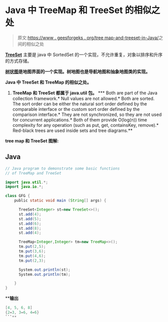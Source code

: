 # Java 中 TreeMap 和 TreeSet 的相似之处

> 原文:[https://www . geesforgeks . org/tree map-and-treeset-in-Java/](https://www.geeksforgeeks.org/similarities-between-treemap-and-treeset-in-java/)之间的相似之处

[**TreeSet**](https://www.geeksforgeeks.org/treeset-in-java-with-examples/#:~:text=TreeSet%20implements%20the%20SortedSet%20interface,elements%20are%20sorted%20by%20keys.) 主要是 java 中 SortedSet 的一个实现，不允许重复，对象以排序和升序的方式存储。

[**树状图**](https://www.geeksforgeeks.org/treemap-in-java/)**是地图界面的一个实现。树地图也是导航地图和抽象地图类的实现。**

****Java 中 TreeSet 和 TreeMap 的相似之处。****

1.  **TreeMap 和 TreeSet 都属于 java.util 包。**
***   Both are part of the Java collection framework.*   Null values are not allowed.*   Both are sorted. The sort order can be either the natural sort order defined by the comparable interface or the custom sort order defined by the comparison interface.*   They are not synchronized, so they are not used for concurrent applications.*   Both of them provide O(log(n)) time complexity for any operation (such as put, get, containsKey, remove).*   Red-black trees are used inside sets and tree diagrams.**

****tree map 和 TreeSet 图解:****

## **Java**

```java
// Java program to demonstrate some basic functions
// of TreeMap and TreeSet

import java.util.*;
import java.io.*;

class GFG {
    public static void main (String[] args) {

      TreeSet<Integer> st=new TreeSet<>();
      st.add(4);
      st.add(5);
      st.add(6);
      st.add(8);
      st.add(4);

      TreeMap<Integer,Integer> tm=new TreeMap<>();
      tm.put(2,5);
      tm.put(3,6);
      tm.put(4,6);
      tm.put(2,3);

      System.out.println(st);
      System.out.println(tm);

    }
}
```

****输出**

```java
[4, 5, 6, 8]
{2=3, 3=6, 4=6}
```**